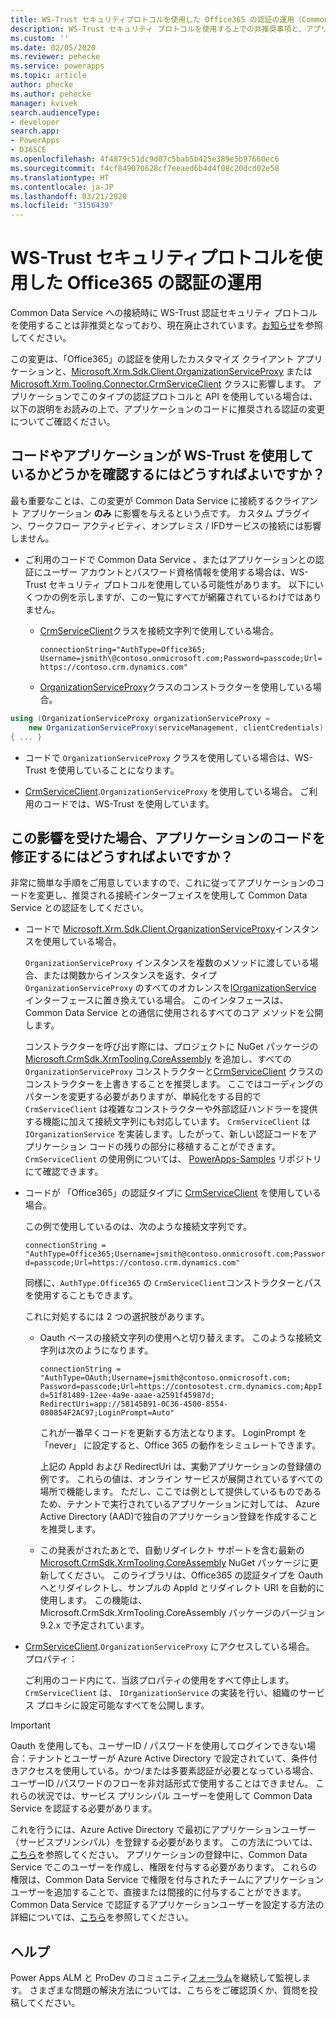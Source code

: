 ```yaml
---
title: WS-Trust セキュリティプロトコルを使用した Office365 の認証の運用（Common Data Service）| Microsoft Docs
description: WS-Trust セキュリティ プロトコルを使用する上での非推奨事項と、アプリケーションで必要となる認証コードの変更点について説明します。
ms.custom: ''
ms.date: 02/05/2020
ms.reviewer: pehecke
ms.service: powerapps
ms.topic: article
author: phecke
ms.author: pehecke
manager: kvivek
search.audienceType:
- developer
search.app:
- PowerApps
- D365CE
ms.openlocfilehash: 4f4879c51dc9d07c5bab5b425e389e5b97660ec6
ms.sourcegitcommit: f4cf849070628cf7eeaed6b4d4f08c20dcd02e58
ms.translationtype: HT
ms.contentlocale: ja-JP
ms.lasthandoff: 03/21/2020
ms.locfileid: "3156439"
---
```

# <a name="use-of-office365-authentication-with-the-ws-trust-security-protocol"></a>WS-Trust セキュリティプロトコルを使用した Office365 の認証の運用

Common Data Service への接続時に WS-Trust 認証セキュリティ プロトコルを使用することは非推奨となっており、現在廃止されています。[お知らせ](/power-platform/important-changes-coming#deprecation-of-office365-authentication-type-and-organizationserviceproxy-class-for-connecting-to-common-data-service)を参照してください。 

この変更は、「Office365」の認証を使用したカスタマイズ クライアント アプリケーションと、[Microsoft.Xrm.Sdk.Client.OrganizationServiceProxy](/dotnet/api/microsoft.xrm.sdk.client.organizationserviceproxy) または [Microsoft.Xrm.Tooling.Connector.CrmServiceClient](/dotnet/api/microsoft.xrm.tooling.connector.crmserviceclient) クラスに影響します。 アプリケーションでこのタイプの認証プロトコルと API を使用している場合は、以下の説明をお読みの上で、アプリケーションのコードに推奨される認証の変更についてご確認ください。

## <a name="how-do-i-know-if-my-code-or-application-is-using-ws-trust"></a>コードやアプリケーションが WS-Trust を使用しているかどうかを確認するにはどうすればよいですか？

最も重要なことは、この変更が Common Data Service に接続するクライアント アプリケーション **のみ** に影響を与えるという点です。 カスタム プラグイン、ワークフロー アクティビティ、オンプレミス / IFDサービスの接続には影響しません。

- ご利用のコードで Common Data Service 、またはアプリケーションとの認証にユーザー アカウントとパスワード資格情報を使用する場合は、WS-Trust セキュリティ プロトコルを使用している可能性があります。 以下にいくつかの例を示しますが、この一覧にすべてが網羅されているわけではありません。

  - [CrmServiceClient](/dotnet/api/microsoft.xrm.tooling.connector.crmserviceclient)クラスを接続文字列で使用している場合。

    `connectionString="AuthType=Office365; Username=jsmith\@contoso.onmicrosoft.com;Password=passcode;Url=https://contoso.crm.dynamics.com"`

  - [OrganizationServiceProxy](/dotnet/api/microsoft.xrm.sdk.client.organizationserviceproxy)クラスのコンストラクターを使用している場合。


```csharp
using (OrganizationServiceProxy organizationServiceProxy =
    new OrganizationServiceProxy(serviceManagement, clientCredentials)
{ ... }
```

- コードで `OrganizationServiceProxy` クラスを使用している場合は、WS-Trust を使用していることになります。

- [CrmServiceClient](/dotnet/api/microsoft.xrm.tooling.connector.crmserviceclient).`OrganizationServiceProxy` を使用している場合。 ご利用のコードでは、WS-Trust を使用しています。

## <a name="what-should-i-do-to-fix-my-application-code-if-affected"></a>この影響を受けた場合、アプリケーションのコードを修正するにはどうすればよいですか？

非常に簡単な手順をご用意していますので、これに従ってアプリケーションのコードを変更し、推奨される接続インターフェイスを使用して Common Data Service との認証をしてください。

- コードで [Microsoft.Xrm.Sdk.Client.OrganizationServiceProxy](/dotnet/api/microsoft.xrm.sdk.client.organizationserviceproxy)インスタンスを使用している場合。

  `OrganizationServiceProxy` インスタンスを複数のメソッドに渡している場合、または関数からインスタンスを返す、タイプ `OrganizationServiceProxy` のすべてのオカレンスを[IOrganizationService](/dotnet/api/microsoft.xrm.sdk.iorganizationservice?view=dynamics-general-ce-9) インターフェースに置き換えている場合。 このインタフェースは、Common Data Service との通信に使用されるすべてのコア メソッドを公開します。

  コンストラクターを呼び出す際には、プロジェクトに NuGet パッケージの [Microsoft.CrmSdk.XrmTooling.CoreAssembly](https://www.nuget.org/packages/Microsoft.CrmSdk.XrmTooling.CoreAssembly/) を追加し、すべての `OrganizationServiceProxy` コンストラクターと[CrmServiceClient](/dotnet/api/microsoft.xrm.tooling.connector.crmserviceclient) クラスのコンストラクターを上書きすることを推奨します。 ここではコーディングのパターンを変更する必要がありますが、単純化をする目的で `CrmServiceClient` は複雑なコンストラクターや外部認証ハンドラーを提供する機能に加えて接続文字列にも対応しています。 `CrmServiceClient` は `IOrganizationService` を実装します。したがって、新しい認証コードをアプリケーション コードの残りの部分に移植することができます。 `CrmServiceClient` の使用例については、 [PowerApps-Samples](https://github.com/microsoft/PowerApps-Samples/tree/master/cds/orgsvc/C%23) リポジトリにて確認できます。

- コードが 「Office365」の認証タイプに [CrmServiceClient](/dotnet/api/microsoft.xrm.tooling.connector.crmserviceclient) を使用している場合。

    この例で使用しているのは、次のような接続文字列です。

    `connectionString = "AuthType=Office365;Username=jsmith@contoso.onmicrosoft.com;Password=passcode;Url=https://contoso.crm.dynamics.com"`

    同様に、`AuthType.Office365` の `CrmServiceClient`コンストラクターとパスを使用することもできます。

    これに対処するには 2 つの選択肢があります。<p/>

    - Oauth ベースの接続文字列の使用へと切り替えます。 このような接続文字列は次のようになります。

        `connectionString = "AuthType=OAuth;Username=jsmith@contoso.onmicrosoft.com;
    Password=passcode;Url=https://contosotest.crm.dynamics.com;AppId=51f81489-12ee-4a9e-aaae-a2591f45987d;
    RedirectUri=app://58145B91-0C36-4500-8554-080854F2AC97;LoginPrompt=Auto"`

        これが一番早くコードを更新する方法となります。 LoginPrompt を 「never」 に設定すると、Office 365 の動作をシミュレートできます。

        上記の AppId および RedirectUri は、実動アプリケーションの登録値の例です。 これらの値は、オンライン サービスが展開されているすべての場所で機能します。 ただし、ここでは例として提供しているものであるため、テナントで実行されているアプリケーションに対しては、 Azure Active Directory (AAD)で独自のアプリケーション登録を作成することを推奨します。<p/>

    - この発表がされたあとで、自動リダイレクト サポートを含む最新の [Microsoft.CrmSdk.XrmTooling.CoreAssembly](https://www.nuget.org/packages/Microsoft.CrmSdk.XrmTooling.CoreAssembly/) NuGet パッケージに更新してください。 このライブラリは、Office365 の認証タイプを Oauth へとリダイレクトし、サンプルの AppId とリダイレクト URI を自動的に使用します。 この機能は、Microsoft.CrmSdk.XrmTooling.CoreAssembly パッケージのバージョン 9.2.x で予定されています。

- [CrmServiceClient](/dotnet/api/microsoft.xrm.tooling.connector.crmserviceclient).`OrganizationServiceProxy` にアクセスしている場合。 プロパティ：

     ご利用のコード内にて、当該プロパティの使用をすべて停止します。 `CrmServiceClient` は、 `IOrganizationService` の実装を行い、組織のサービス プロキシに設定可能なすべてを公開します。

> [!IMPORTANT]
> Oauth を使用しても、ユーザーID / パスワードを使用してログインできない場合：テナントとユーザーが Azure Active Directory で設定されていて、条件付きアクセスを使用している。かつ/または多要素認証が必要となっている場合、ユーザーID /パスワードのフローを非対話形式で使用することはできません。 これらの状況では、サービス プリンシパル ユーザーを使用して Common Data Service を認証する必要があります。<p/>
これを行うには、Azure Active Directory で最初にアプリケーションユーザー（サービスプリンシパル）を登録する必要があります。 この方法については、[こちら](https://docs.microsoft.com/azure/active-directory/develop/howto-create-service-principal-portal)を参照してください。 アプリケーションの登録中に、Common Data Service でこのユーザーを作成し、権限を付与する必要があります。 これらの権限は、Common Data Service で権限を付与されたチームにアプリケーション ユーザーを追加することで、直接または間接的に付与することができます。 Common Data Service で認証するアプリケーションユーザーを設定する方法の詳細については、[こちら](/powerapps/developer/common-data-service/use-single-tenant-server-server-authentication)を参照してください。

## <a name="need-help"></a>ヘルプ

Power Apps ALM と ProDev のコミュニティ[フォーラム](https://powerusers.microsoft.com/t5/Power-Apps-Component-Framework/bd-p/pa_component_framework)を継続して監視します。 さまざまな問題の解決方法については、こちらをご確認頂くか、質問を投稿してください。
